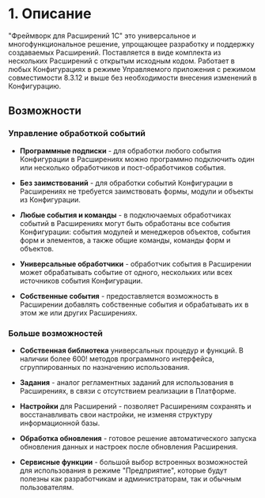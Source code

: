 # 1. Описание

"Фреймворк для Расширений 1С" это универсальное и многофункциональное решение, упрощающее разработку и поддержку создаваемых Расширений. Поставляется в виде комплекта из нескольких Расширений с открытым исходным кодом. Работает в любых Конфигурациях в режиме Управляемого приложения с режимом совместимости 8.3.12 и выше без необходимости внесения изменений в Конфигурацию.

## Возможности

### Управление обработкой событий

- **Программные подписки** - для обработки любого события Конфигурации в Расширениях можно программно подключить один или несколько обработчиков и пост-обработчиков события.

- **Без заимствований** - для обработки событий Конфигурации в Расширениях не требуется заимствовать формы, модули и объекты из Конфигурации.

- **Любые события и команды** - в подключаемых обработчиках событий в Расширениях могут быть обработаны все события Конфигурации: события модулей и менеджеров объектов, события форм и элементов, а также общие команды, команды форм и объектов.

- **Универсальные обработчики** - обработчик события в Расширении может обрабатывать событие от одного, нескольких или всех источников события Конфигурации.

- **Собственные события** - предоставляется возможность в Расширении добавлять собственные события и обрабатывать их в этом же или других Расширениях.

### Больше возможностей

- **Собственная библиотека** универсальных процедур и функций. В наличии более 600! методов программного интерфейса, сгруппированных по назначению использования. 

- **Задания** - аналог регламентных заданий для использования в Расширениях, в связи с отсутствием реализации в Платформе.

- **Настройки** для Расширений - позволяет Расширениям сохранять и восстанавливать свои настройки, не изменяя структуру информационной базы.

- **Обработка обновления** - готовое решение автоматического запуска обновления данных и настроек после обновления Расширения.

- **Сервисные функции** - большой выбор встроенных возможностей для использования в режиме "Предприятие", которые будут полезны как разработчикам и администраторам, так и обычным пользователям.




